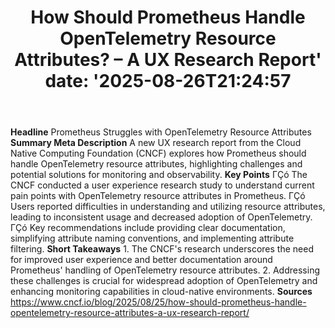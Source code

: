 ﻿---
title: "How Should Prometheus Handle OpenTelemetry Resource Attributes? – A UX Research Report'
date: '2025-08-26T21:24:57"
category: "Markets"
summary: ""
slug: "how should prometheus handle opentelemetry resource attribut"
source_urls:
  - "https://www.cncf.io/blog/2025/08/25/how-should-prometheus-handle-opentelemetry-resource-attributes-a-ux-research-report/"
seo:
  title: "How Should Prometheus Handle OpenTelemetry Resource Attributes? – A UX Research Report | Hash n Hedge'
  description: '"
  keywords: ["news", "markets", "brief"]
---
**Headline** Prometheus Struggles with OpenTelemetry Resource Attributes  **Summary Meta Description** A new UX research report from the Cloud Native Computing Foundation (CNCF) explores how Prometheus should handle OpenTelemetry resource attributes, highlighting challenges and potential solutions for monitoring and observability.  **Key Points**  ΓÇó The CNCF conducted a user experience research study to understand current pain points with OpenTelemetry resource attributes in Prometheus. ΓÇó Users reported difficulties in understanding and utilizing resource attributes, leading to inconsistent usage and decreased adoption of OpenTelemetry. ΓÇó Key recommendations include providing clear documentation, simplifying attribute naming conventions, and implementing attribute filtering.  **Short Takeaways**  1.  The CNCF's research underscores the need for improved user experience and better documentation around Prometheus' handling of OpenTelemetry resource attributes. 2.  Addressing these challenges is crucial for widespread adoption of OpenTelemetry and enhancing monitoring capabilities in cloud-native environments.  **Sources** https://www.cncf.io/blog/2025/08/25/how-should-prometheus-handle-opentelemetry-resource-attributes-a-ux-research-report/ 
